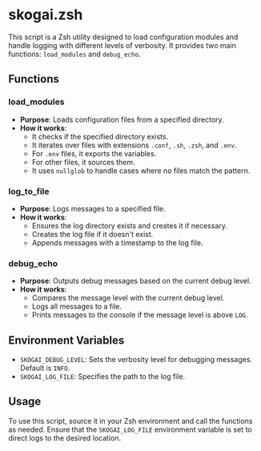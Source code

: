 # skogai.zsh

This script is a Zsh utility designed to load configuration modules and handle logging with different levels of verbosity. It provides two main functions: `load_modules` and `debug_echo`.

## Functions

### load_modules

- **Purpose**: Loads configuration files from a specified directory.
- **How it works**: 
  - It checks if the specified directory exists.
  - It iterates over files with extensions `.conf`, `.sh`, `.zsh`, and `.env`.
  - For `.env` files, it exports the variables.
  - For other files, it sources them.
  - It uses `nullglob` to handle cases where no files match the pattern.

### log_to_file

- **Purpose**: Logs messages to a specified file.
- **How it works**: 
  - Ensures the log directory exists and creates it if necessary.
  - Creates the log file if it doesn't exist.
  - Appends messages with a timestamp to the log file.

### debug_echo

- **Purpose**: Outputs debug messages based on the current debug level.
- **How it works**: 
  - Compares the message level with the current debug level.
  - Logs all messages to a file.
  - Prints messages to the console if the message level is above `LOG`.

## Environment Variables

- `SKOGAI_DEBUG_LEVEL`: Sets the verbosity level for debugging messages. Default is `INFO`.
- `SKOGAI_LOG_FILE`: Specifies the path to the log file.

## Usage

To use this script, source it in your Zsh environment and call the functions as needed. Ensure that the `SKOGAI_LOG_FILE` environment variable is set to direct logs to the desired location.
